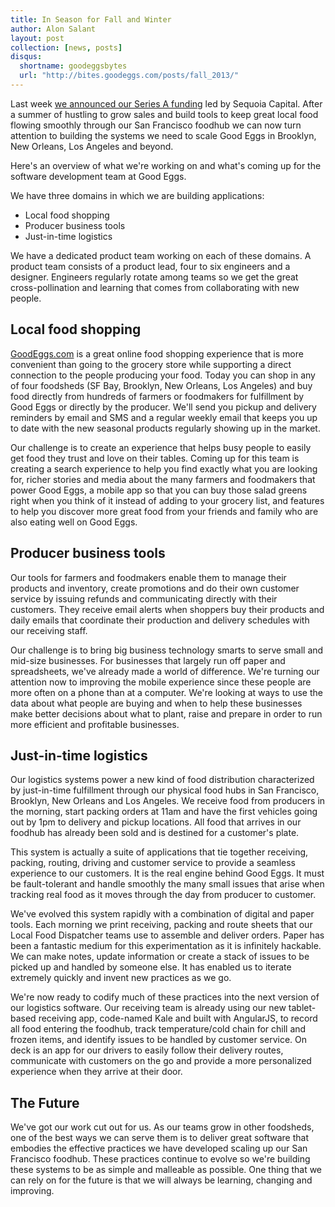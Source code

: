 ```yaml
---
title: In Season for Fall and Winter
author: Alon Salant
layout: post
collection: [news, posts]
disqus:
  shortname: goodeggsbytes
  url: "http://bites.goodeggs.com/posts/fall_2013/"
---
```


Last week [we announced our Series A funding](http://blog.goodeggs.com/post/62349630794/were-thrilled-to-partner-with-sequoia-capital-to)
led by Sequoia Capital. After a summer of hustling to grow sales and build tools to keep great local food flowing smoothly
through our San Francisco foodhub we can now turn attention to building the systems we need to scale Good Eggs in
Brooklyn, New Orleans, Los Angeles and beyond.

Here's an overview of what we're working on and what's coming up for the software development team at Good Eggs.

<!-- more -->

We have three domains in which we are building applications:

* Local food shopping
* Producer business tools
* Just-in-time logistics

We have a dedicated product team working on each of these domains. A product team consists of
a product lead, four to six engineers and a designer. Engineers regularly rotate among teams so we get the great
cross-pollination and learning that comes from collaborating with new people.

Local food shopping
----------------------

[GoodEggs.com](https://www.goodeggs.com) is a great online food shopping experience that is more convenient than going to the grocery store while
supporting a direct connection to the people producing your food. Today you can shop in any of four foodsheds
(SF Bay, Brooklyn, New Orleans, Los Angeles) and buy food directly from hundreds of farmers or foodmakers for fulfillment
by Good Eggs or directly by the producer. We'll send you pickup and delivery reminders by email and SMS and a
regular weekly email that keeps you up to date with the new seasonal products regularly showing up in the market.

Our challenge is to create an experience that helps busy people to easily get food they trust and love on their tables.
Coming up for this team is creating a search experience to help you find exactly what you are looking for, richer
stories and media about the many farmers and foodmakers that power Good Eggs, a mobile
app so that you can buy those salad greens right when you think of it instead of adding to your grocery list, and features
to help you discover more great food from your friends and family who are also eating well on Good Eggs.

Producer business tools
----------------------

Our tools for farmers and foodmakers enable them to manage their products and inventory,
create promotions and do their own customer service by issuing refunds and communicating directly with their customers.
They receive email alerts when shoppers buy their products
and daily emails that coordinate their production and delivery schedules with our receiving staff.

Our challenge is to bring big business technology smarts to serve small and mid-size businesses. For businesses that
largely run off paper and spreadsheets, we've already made a world of difference. We're turning our attention now to
improving the mobile experience since these people are more often on a phone than at a computer. We're looking at ways to
use the data about what people are buying and when to help these businesses make better decisions about what to plant, raise
and prepare in order to run more efficient and profitable businesses.

Just-in-time logistics
----------------------

Our logistics systems power a new kind of food distribution characterized by just-in-time fulfillment through our
physical food hubs in San Francisco, Brooklyn, New Orleans and Los Angeles. We receive food from producers in the morning,
start packing orders at 11am and have the first vehicles going out by 1pm to delivery and pickup locations. All food that
arrives in our foodhub has already been sold and is destined for a customer's plate.

This system is actually a suite of applications that tie together receiving, packing, routing, driving and customer service
to provide a seamless experience to our customers. It is the real engine behind Good Eggs.
It must be fault-tolerant and handle smoothly the many small issues that arise when tracking real food as it moves through the day
from producer to customer.

We've evolved this system rapidly with a combination of digital and paper tools. Each morning we print receiving, packing and route
sheets that our Local Food Dispatcher teams use to assemble and deliver orders. Paper has been a fantastic medium for this
experimentation as it is infinitely hackable. We can make notes, update information or create a stack of issues to be picked
up and handled by someone else. It has enabled us to iterate extremely quickly and invent new practices as we go.

We're now ready to codify much of these practices into the next version of our logistics software. Our receiving team
is already using our new tablet-based receiving app, code-named Kale and built with AngularJS, to record all food entering the foodhub, track
temperature/cold chain for chill and frozen items, and identify issues to be handled by customer service. On deck is an
app for our drivers to easily follow their delivery routes, communicate with customers on the go and provide a more personalized
experience when they arrive at their door.

The Future
----------

We've got our work cut out for us. As our teams grow in other foodsheds, one of the best ways we can serve them is
to deliver great software that embodies the effective practices we have developed scaling up our San Francisco foodhub.
These practices continue to evolve so we're building these systems to be as simple and malleable as possible. One thing
that we can rely on for the future is that we will always be learning, changing and improving.
